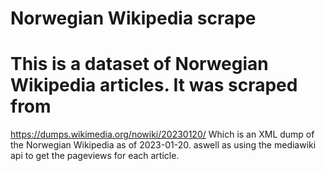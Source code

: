 # Norwegian Wikipedia scrape

# This is a dataset of Norwegian Wikipedia articles. It was scraped from
<https://dumps.wikimedia.org/nowiki/20230120/>
Which is an XML dump of the Norwegian Wikipedia as of 2023-01-20.
aswell as using the mediawiki api to get the pageviews for each article.
